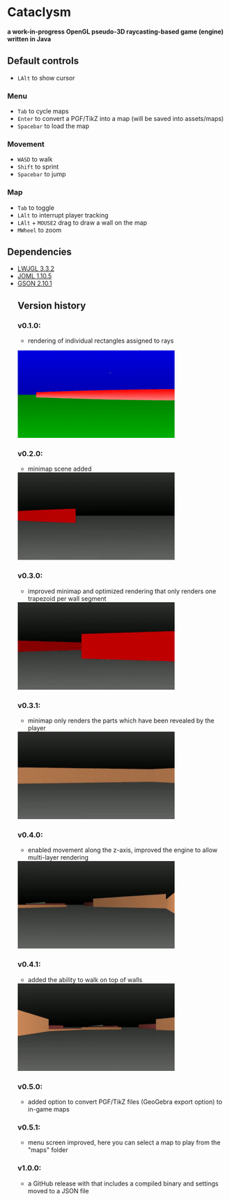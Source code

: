 <h1>Cataclysm</h1>
<b>a work-in-progress OpenGL pseudo-3D raycasting-based game (engine) written in Java</b>
 



<h2>Default controls</h2>
  <ul>
    <li><code>LAlt</code> to show cursor</li>
  </ul>
  
  <h3>Menu</h3>
  <ul>
    <li><code>Tab</code> to cycle maps</li>
    <li><code>Enter</code> to convert a PGF/TikZ into a map (will be saved into assets/maps)</li>
    <li><code>Spacebar</code> to load the map</li>
  </ul>
  <h3>Movement</h3>
  <ul>
    <li><code>W</code><code>A</code><code>S</code><code>D</code> to walk</li>
    <li><code>Shift</code> to sprint</li>
    <li><code>Spacebar</code> to jump</li>
  </ul>
  <h3>Map</h3>
  <ul>
    <li><code>Tab</code> to toggle</li>
    <li><code>LAlt</code> to interrupt player tracking</li>
    <li><code>LAlt</code> + <code>MOUSE2</code> drag to draw a wall on the map</li>
    <li><code>MWheel</code> to zoom</li>
  </ul>




<h2>Dependencies</h2><ul>
  <li><a href="https://www.lwjgl.org/download">LWJGL 3.3.2</a></li>
  <li><a href="https://github.com/JOML-CI/JOML">JOML 1.10.5</a></li>
  <li><a href="https://github.com/google/gson">GSON 2.10.1</a></li>
  





 <h2>Version history</h2>
  
  <h3>v0.1.0:</h3>
    <ul><li>rendering of individual rectangles assigned to rays</li></ul>
    <p><img src="https://github.com/zase414/assets/blob/main/1.gif" style="width:360px;height:200px;"></p>
  
  
  <h3>v0.2.0:</h3>
    <ul><li>minimap scene added</li></ul>
    <img src="https://github.com/zase414/assets/blob/main/2.gif" style="width:360px;height:200px;">
  
  
  <h3>v0.3.0:</h3>
    <ul><li>improved minimap and optimized rendering that only renders one trapezoid per wall segment</li></ul>
    <img src="https://github.com/zase414/assets/blob/main/3.gif" style="width:360px;height:200px;">
  
  
  <h3>v0.3.1:</h3>
    <ul><li>minimap only renders the parts which have been revealed by the player</li></ul>
    <img src="https://github.com/zase414/assets/blob/main/4.gif" style="width:360px;height:200px;">
  
  
 <h3>v0.4.0:</h3>
    <ul><li>enabled movement along the z-axis, improved the engine to allow multi-layer rendering</li></ul>
    <img src="https://github.com/zase414/assets/blob/main/6.gif" style="width:360px;height:200px;">
  
  
  <h3>v0.4.1:</h3>
    <ul><li>added the ability to walk on top of walls</li></ul>
    <img src="https://github.com/zase414/assets/blob/main/7.gif" style="width:360px;height:200px;">
  
  
  <h3>v0.5.0:</h3>
    <ul><li>added option to convert PGF/TikZ files (GeoGebra export option) to in-game maps</li></ul>
  
  
   <h3>v0.5.1:</h3>
    <ul><li>menu screen improved, here you can select a map to play from the "maps" folder</li></ul>

<h3>v1.0.0:</h3>
<ul><li>a GitHub release with that includes a compiled binary and settings moved to a JSON file</li></ul>
  